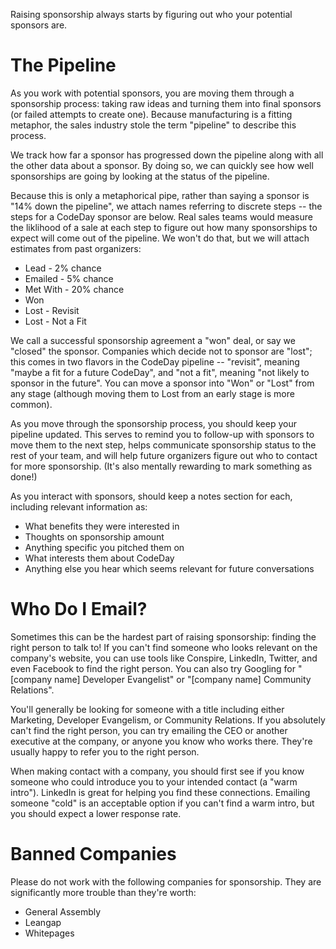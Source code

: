 Raising sponsorship always starts by figuring out who your potential sponsors are.

# The Pipeline

As you work with potential sponsors, you are moving them through a sponsorship process: taking raw ideas and turning them into final sponsors \(or failed attempts to create one\). Because manufacturing is a fitting metaphor, the sales industry stole the term "pipeline" to describe this process.

We track how far a sponsor has progressed down the pipeline along with all the other data about a sponsor. By doing so, we can quickly see how well sponsorships are going by looking at the status of the pipeline.

Because this is only a metaphorical pipe, rather than saying a sponsor is "14% down the pipeline", we attach names referring to discrete steps -- the steps for a CodeDay sponsor are below. Real sales teams would measure the liklihood of a sale at each step to figure out how many sponsorships to expect will come out of the pipeline. We won't do that, but we will attach estimates from past organizers:

* Lead - 2% chance
* Emailed - 5% chance
* Met With - 20% chance
* Won
* Lost - Revisit
* Lost - Not a Fit

We call a successful sponsorship agreement a "won" deal, or say we "closed" the sponsor. Companies which decide not to sponsor are "lost"; this comes in two flavors in the CodeDay pipeline -- "revisit", meaning "maybe a fit for a future CodeDay", and "not a fit", meaning "not likely to sponsor in the future". You can move a sponsor into "Won" or "Lost" from any stage \(although moving them to Lost from an early stage is more common\).

As you move through the sponsorship process, you should keep your pipeline updated. This serves to remind you to follow-up with sponsors to move them to the next step, helps communicate sponsorship status to the rest of your team, and will help future organizers figure out who to contact for more sponsorship. \(It's also mentally rewarding to mark something as done!\)

As you interact with sponsors, should keep a notes section for each, including relevant information as:

* What benefits they were interested in
* Thoughts on sponsorship amount
* Anything specific you pitched them on
* What interests them about CodeDay
* Anything else you hear which seems relevant for future conversations

# Who Do I Email?

Sometimes this can be the hardest part of raising sponsorship: finding the right person to talk to! If you can't find someone who looks relevant on the company's website, you can use tools like Conspire, LinkedIn, Twitter, and even Facebook to find the right person. You can also try Googling for "\[company name\] Developer Evangelist" or "\[company name\] Community Relations".

You'll generally be looking for someone with a title including either Marketing, Developer Evangelism, or Community Relations. If you absolutely can't find the right person, you can try emailing the CEO or another executive at the company, or anyone you know who works there. They're usually happy to refer you to the right person.

When making contact with a company, you should first see if you know someone who could introduce you to your intended contact \(a "warm intro"\). LinkedIn is great for helping you find these connections. Emailing someone "cold" is an acceptable option if you can't find a warm intro, but you should expect a lower response rate.

# Banned Companies

Please do not work with the following companies for sponsorship. They are significantly more trouble than they're worth:

* General Assembly
* Leangap
* Whitepages
